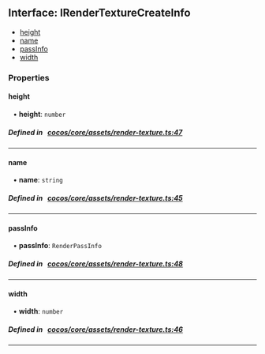## Interface: IRenderTextureCreateInfo

- [height](#height)
- [name](#name)
- [passInfo](#passInfo)
- [width](#width)

### Properties

#### height

<div style="margin-left: 10px;">


• **height**: ``number``

</div>

##### Defined in &nbsp;   [cocos/core/assets/render-texture.ts:47](https://github.com/cocos-creator/engine/blob/c7bf6b8a9/cocos/core/assets/render-texture.ts#L47)&nbsp;
___
#### name

<div style="margin-left: 10px;">


• **name**: ``string``

</div>

##### Defined in &nbsp;   [cocos/core/assets/render-texture.ts:45](https://github.com/cocos-creator/engine/blob/c7bf6b8a9/cocos/core/assets/render-texture.ts#L45)&nbsp;
___
#### passInfo

<div style="margin-left: 10px;">


• **passInfo**: ``RenderPassInfo``

</div>

##### Defined in &nbsp;   [cocos/core/assets/render-texture.ts:48](https://github.com/cocos-creator/engine/blob/c7bf6b8a9/cocos/core/assets/render-texture.ts#L48)&nbsp;
___
#### width

<div style="margin-left: 10px;">


• **width**: ``number``

</div>

##### Defined in &nbsp;   [cocos/core/assets/render-texture.ts:46](https://github.com/cocos-creator/engine/blob/c7bf6b8a9/cocos/core/assets/render-texture.ts#L46)&nbsp;
___
